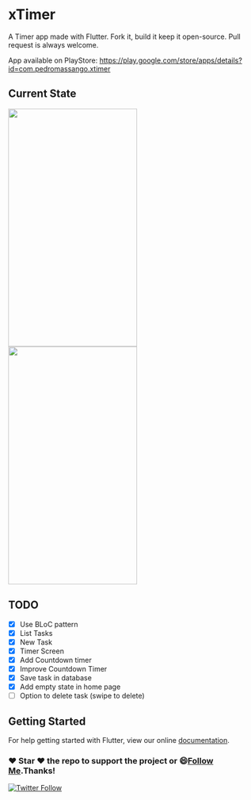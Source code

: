 # xTimer

A Timer app made with Flutter. Fork it, build it keep it open-source. Pull request is always welcome.

App available on PlayStore: https://play.google.com/store/apps/details?id=com.pedromassango.xtimer



## Current State

<img src="/screenshots/img1.png" width="260" height="480"> <img src="/screenshots/img2.png" width="260" height="480">


## TODO
- [x] Use BLoC pattern
- [x] List Tasks
- [x] New Task
- [x] Timer Screen
- [x] Add Countdown timer
- [x] Improve Countdown Timer
- [x] Save task in database
- [x] Add empty state in home page
- [ ] Option to delete task (swipe to delete)

## Getting Started

For help getting started with Flutter, view our online
[documentation](https://flutter.io/).


### :heart: Star :heart: the repo to support the project or :smile:[Follow Me](https://github.com/pedromassango).Thanks!
[![Twitter Follow](https://img.shields.io/twitter/follow/pedromassangom.svg?style=social&label=Follow)](https://twitter.com/pedromassangom)
